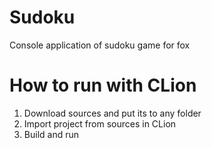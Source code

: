 # Sudoku
Console application of sudoku game for fox


# How to run with CLion
1. Download sources and put its to any folder
2. Import project from sources in CLion
3. Build and run
